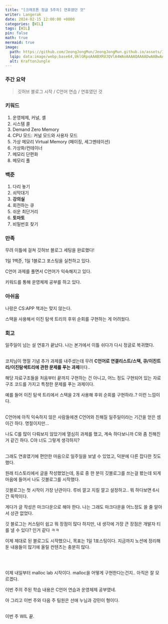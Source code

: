 ```yaml
---
title: "[크래프톤 정글 5주차] 연휴였던 것"
writer: Langerak
date: 2024-02-15 12:00:00 +0800
categories: [WIL]
tags: [WIL]
pin: false
math: true
mermaid: true
image:
  path: https://github.com/JeongJongMun/JeongJongMun.github.io/assets/101979073/606fb575-ffce-4656-b694-4e14f54f2654
  lqip: data:image/webp;base64,UklGRpoAAABXRUJQVlA4WAoAAAAQAAAADwAABwAAQUxQSDIAAAARL0AmbZurmr57yyIiqE8oiG0bejIYEQTgqiDA9vqnsUSI6H+oAERp2HZ65qP/VIAWAFZQOCBCAAAA8AEAnQEqEAAIAAVAfCWkAALp8sF8rgRgAP7o9FDvMCkMde9PK7euH5M1m6VWoDXf2FkP3BqV0ZYbO6NA/VFIAAAA
  alt: KraftonJungle
---
```


### **주간 요약**

> 깃허브 블로그 시작 / C언어 연습 / 연휴였던 것
> 

### **키워드**

1. 운영체제, 커널, 셸
2. 시스템 콜
3. Demand Zero Memory
4. CPU 모드: 커널 모드와 사용자 모드
5. 가상 메모리 Virtual Memory (페이징, 세그멘테이션)
6. 가상화/컨테이너
7. 메모리 단편화
8. 메모리 풀

### **백준**

1. 다리 놓기
2. 쇠막대기
3. **강의실**
4. 회전하는 큐
5. 쉬운 최단거리
6. **토마토**
7. 비밀번호 찾기

### **만족**

무려 이틀에 걸쳐 깃허브 블로그 세팅을 완료했다!

1일 1백준, 1일 1블로그 포스팅을 실천하고 있다.

C언어 과제를 풀면서 C언어가 익숙해지고 있다.

키워드를 통해 운영체제 공부를 하고 있다.

### **아쉬움**

나랑은 CS:APP 책과는 맞지 않는다.

스택을 사용해서 이진 탐색 트리의 후위 순회를 구현하는 게 어려웠다.

### **회고**

일주일이 넘는 설 연휴가 끝났다. 나는 본가에서 이틀 쉬다가 다시 정글로 복귀했다.
<br/><br/>

코치님이 명절 기념 추가 과제를 내주셨는데 무려 **C언어로 연결리스트/스택, 큐/이진트리/이진탐색트리에 관한 문제를 푸는 과제**이다..

해당 자료구조들을 처음부터 끝까지 구현하는 건 아니고, 어느 정도 구현되어 있는 자료구조 코드를 가지고 특정한 문제를 푸는 과제이다.

예를 들어 이진 탐색 트리에서 스택을 2개 사용해 후위 순회를 구현하라..? 이런 느낌이다.
<br/><br/>

C언어에 아직 익숙하지 않은 사람들에겐 C언어와 친해질 일주일이라는 기간을 얻은 셈이긴 하다. 명절이지만…

나도 C를 많이 다뤄보지 않았기에 열심히 과제를 했고, 계속 하다보니까 C와 좀 친해진 거 같긴 하다. C야 너도 그렇게 생각하지?
<br/><br/>

그래도 연휴였기에 편안한 마음으로 일주일을 보낼 수 있었고, 덕분에 다른 잡다한 짓도 했다.

원래 티스토리에서 글을 작성했었는데, 동료 중 한 분이 깃블로그를 쓰는걸 봤는데 되게 마음에 들어서 나도 깃블로그를 시작했다.

깃블로그는 첫 시작이 가장 난관이다. 루비 깔고 지킬 깔고 설정하고.. 뭐 하다보면 6시간 뚝딱이다.

게다가 글 작성은 마크다운으로 해야 한다. 나는 그래도 마크다운을 어느정도 쓸 줄 알아서 상관 없었다.

깃 블로그는 커스텀이 쉽고 뭐 장점이 많다 하지만, 내 생각에 가장 큰 장점은 개발자 티를 낼 수 있다? 인거 같다 ㅋㅋ

이제 제대로 된 블로그도 시작했으니, 목표는 1일 1포스팅이다. 지금까지 노션에 정리해둔 내용들이 많기에 올릴 컨텐츠는 충분히 많다.

<br/><br/>

이제 내일부터 malloc lab 시작이다. malloc을 어떻게 구현한다는건지.. 아직은 잘 모르겠다.

이번 주의 주된 학습 내용은 C언어 연습과 운영체제 공부였네.

아 그리고 이번 주와 다음 주 팀원은 선애 누님과 강민이 형이다.
<br/><br/>

이번 주 WIL 끝.
